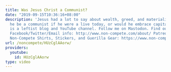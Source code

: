 ```yaml
---
title: Was Jesus Christ a Communist?
date: "2019-09-15T10:36:16+08:00"
description: 'Jesus had a lot to say about wealth, greed, and materialism. But would
  he be a communist if he were a live today, or would he embrace capitalism? Non-Compete
  is a leftist blog and YouTube channel. Follow me on Mastodon. Find out more: https://www.non-compete.com/its-time-...
  Facebook/Twitter/Email info: http://www.non-compete.com/about/ Patreon: https://www.patreon.com/noncompete
  Non-Compete Shirts, Stickers, and Guerilla Gear: https://www.non-compete.com/stuff/'
url: /noncompete/HUzCglAAorw/
providers:
  youtube:
    id: HUzCglAAorw
type: video
---
```

